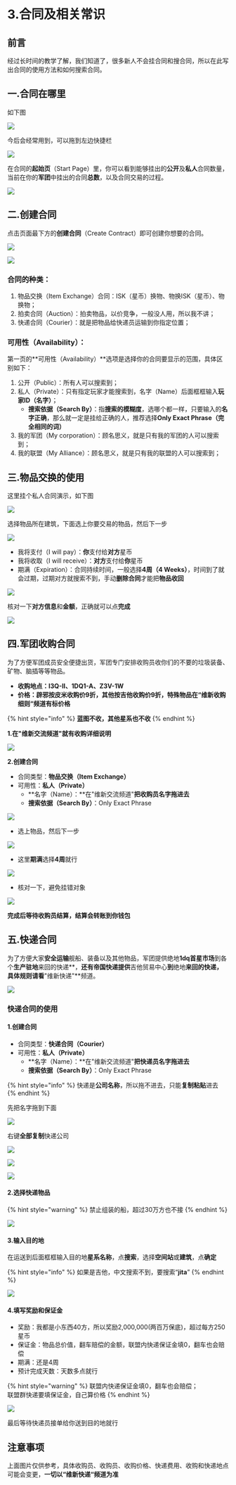 # 3.合同及相关常识

## 前言

经过长时间的教学了解，我们知道了，很多新人不会挂合同和搜合同，所以在此写出合同的使用方法和如何搜索合同。

## 一.合同在哪里

如下图

![](../.gitbook/assets/20210731180635.png)

今后会经常用到，可以拖到左边快捷栏

![](../.gitbook/assets/QQ截图20210731180900.png)

在合同的**起始页**（Start Page）里，你可以看到能够挂出的**公开**及**私人**合同数量，当前在你的**军团**中挂出的合同**总数**，以及合同交易的过程。

![](../.gitbook/assets/QQ截图20210731181215.png)

## 二.创建合同

点击页面最下方的**创建合同**（Create Contract）即可创建你想要的合同。

![](../.gitbook/assets/QQ截图20210731181609.png)

![](../.gitbook/assets/QQ截图20210731181744.png)

### 合同的种类：

1.  物品交换（Item Exchange）合同：ISK（星币）换物、物换ISK（星币）、物换物；
2. 拍卖合同（Auction）：拍卖物品，以价竞争，一般没人用，所以我不讲；
3. 快递合同（Courier）：就是把物品给快递员运输到你指定位置；

### 可用性（Availability）：

第一页的**可用性（Availability）**选项是选择你的合同要显示的范围，具体区别如下：

1. 公开（Public）：所有人可以搜索到；
2. 私人（Private）：只有指定玩家才能搜索到，名字（Name）后面框框输入**玩家ID（名字）**；
   * **搜索依据（Search By）**：指**搜索的模糊度**，选哪个都一样，只要输入的**名字正确**，那么就一定是挂给正确的人，推荐选择**Only Exact Phrase（**完全相同的词**）**
3. 我的军团（My corporation）：顾名思义，就是只有我的军团的人可以搜索到；
4. 我的联盟（My Alliance）：顾名思义，就是只有我的联盟的人可以搜索到；

## 三.物品交换的使用

这里挂个私人合同演示，如下图

![](../.gitbook/assets/QQ截图20210804164308.png)

选择物品所在建筑，下面选上你要交易的物品，然后下一步

![](../.gitbook/assets/20210804164652.png)

* 我将支付（I will pay）：**你**支付给**对方**星币
* 我将收取（I will receive）：**对方**支付给**你**星币
* 期满（Expiration）：合同持续时间，一般选择**4周（4 Weeks）**，时间到了就会过期，过期对方就搜索不到，手动**删除合同**才能把**物品收回**

![](../.gitbook/assets/QQ截图20210803205153.png)

核对一下**对方信息**和**金额**，正确就可以点**完成**

![](../.gitbook/assets/20210803211030.png)

## 四.军团收购合同

为了方便军团成员安全便捷出货，军团专门安排收购员收你们的不要的垃圾装备、矿物、脑插等等物品。

* **收购地点：I3Q-II、1DQ1-A、Z3V-1W**
* **价格：辟邪按皮米收购价9折，其他按吉他收购价9折，特殊物品在“维新收购细则“频道有标价格**

{% hint style="info" %}
**蓝图不收，其他星系也不收**
{% endhint %}

**1.在"维新交流频道"就有收购详细说明**

![](../.gitbook/assets/QQ截图20210803220917.png)

**2.创建合同**

* 合同类型：**物品交换（Item Exchange）**
* 可用性：**私人（Private）**
  * **名字（Name）：**在"维新交流频道"**把收购员名字拖进去**
  * **搜索依据（Search By）**：Only Exact Phrase

![](../.gitbook/assets/QQ截图20210803221412.png)

* 选上物品，然后下一步

![](../.gitbook/assets/QQ截图20210804165147.png)

* 这里**期满**选择**4周**就行

![](../.gitbook/assets/QQ截图20210804165636.png)

* 核对一下，避免挂错对象

![](../.gitbook/assets/QQ截图20210804170104.png)

**完成后等待收购员结算，结算会转账到你钱包**

## 五.快递合同

为了方便大家**安全运输**舰船、装备以及其他物品，军团提供绝地**1dq首星市场**到各个**生产驻地**来回的快递**，**还有帝国快递提供**吉他贸易中心**到**绝地**来回的快递，具体规则请看**"维新快递"**频道。

![](../.gitbook/assets/QQ图片20211001103241.png)

### 快递合同的使用

#### 1.创建合同

* 合同类型：**快递合同（Courier）**
* 可用性：**私人（Private）**
  * **名字（Name）：**在"维新交流频道"**把快递员名字拖进去**
  * **搜索依据（Search By）**：Only Exact Phrase

{% hint style="info" %}
快递是**公司名称**，所以拖不进去，只能**复制粘贴**进去
{% endhint %}

先把名字拖到下面

![](../.gitbook/assets/QQ图片20211001103628.png)

右键**全部复制**快递公司

![](../.gitbook/assets/QQ图片20211001103657.png)

![](../.gitbook/assets/QQ图片20211001104134.png)

![](<../.gitbook/assets/QQ图片20211001104134 (1).png>)

#### 2.选择快递物品

{% hint style="warning" %}
禁止组装的船，超过30万方也不接
{% endhint %}

![](../.gitbook/assets/QQ截图20210804173017.png)

#### 3.输入目的地

在运送到后面框框输入目的地**星系名称**，点**搜索**，选择**空间站**或**建筑**，点**确定**

{% hint style="info" %}
如果是吉他，中文搜索不到，要搜索“**jita**”
{% endhint %}

![](../.gitbook/assets/QQ截图20210804173420.png)

#### 4.填写奖励和保证金

* 奖励：我都是小东西40方，所以奖励2,000,000(两百万保底)，超过每方250星币
* 保证金：物品总价值，翻车赔偿的金额，联盟内快递保证金填0，翻车也会赔偿
* 期满：还是4周
* 预计完成天数：天数多点就行

{% hint style="warning" %}
联盟内快递保证金填0，翻车也会赔偿；\
联盟群快递要填保证金，自己算价格
{% endhint %}

![](../.gitbook/assets/QQ截图20210804173813.png)

最后等待快递员接单给你送到目的地就行

## 注意事项

上面图片仅供参考，具体收购员、收购员、收购价格、快递费用、收购和快递地点可能会变更，**一切以“维新快递“频道为准**
